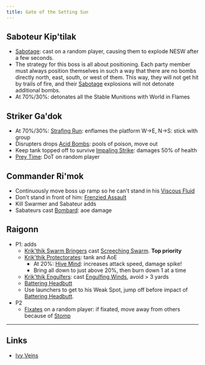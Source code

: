 ```yaml
---
title: Gate of the Setting Sun
---
```


## Saboteur Kip'tilak
* [Sabotage][]: cast on a random player, causing them to explode NESW after a few seconds.
* The strategy for this boss is all about positioning. Each party member must always position themselves in such a way that there are no bombs directly north, east, south, or west of them. This way, they will not get hit by trails of fire, and their [Sabotage][] explosions will not detonate additional bombs.
* At 70%/30%: detonates all the Stable Munitions with World in Flames

[Sabotage]: http://www.wowhead.com/spell=113645

## Striker Ga'dok
* At 70%/30%: [Strafing Run](http://www.wowhead.com/spell=116297): enflames the platform W->E, N->S: stick with group
* Disrupters drops [Acid Bombs](http://www.wowhead.com/spell=115458): pools of poison, move out
* Keep tank topped off to survive [Impaling Strike](http://www.wowhead.com/spell=107047): damages 50% of health
* [Prey Time](http://www.wowhead.com/spell=106934): DoT on random player

## Commander Ri'mok
* Continuously move boss up ramp so he can't stand in his [Viscous Fluid](http://www.wowhead.com/spell=107091)
* Don't stand in front of him: [Frenzied Assault](http://www.wowhead.com/spell=107120)
* Kill Swarmer and Sabateur adds
* Sabateurs cast [Bombard](http://www.wowhead.com/spell=116633): aoe damage

## Raigonn
* P1: adds
    * [Krik'thik Swarm Bringers](http://www.wowhead.com/npc=56930) cast [Screeching Swarm](http://www.wowhead.com/spell=111600). **Top priority**
    * [Krik'thik Protectorates](http://www.wowhead.com/npc=56929): tank and AoE
        * At 20%: [Hive Mind](http://www.wowhead.com/spell=107324): increases attack speed, damage spike!
        * Bring all down to just above 20%, then burn down 1 at a time
    * [Krik'thik Engulfers](http://www.wowhead.com/npc=56912): cast [Engulfing Winds](http://www.wowhead.com/spell=107275), avoid > 3 yards
    * [Battering Headbutt][]
    * Use launchers to get to his Weak Spot, jump off before impact of [Battering Headbutt][].
* P2
    * [Fixates](http://www.wowhead.com/spell=78617) on a random player: if fixated, move away from others because of [Stomp](http://www.wowhead.com/spell=111728)

[Battering Headbutt]: http://www.wowhead.com/spell=111668

----

## Links
* [Ivy Veins](http://www.icy-veins.com/gate-of-the-setting-sun-wow-heroic-dungeon-guide)

